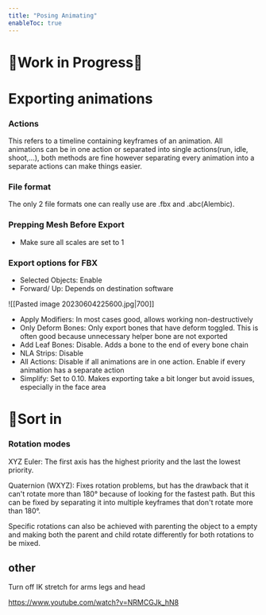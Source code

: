 ```yaml
---
title: "Posing Animating"
enableToc: true
---
```


# 🚧Work in Progress🚧

# Exporting animations
### Actions
This refers to a timeline containing keyframes of an animation. All animations can be in one action or separated into single actions(run, idle, shoot,...), both methods are fine however separating every animation into a separate actions can make things easier.

### File format
The only 2 file formats one can really use are .fbx and .abc(Alembic). 

### Prepping Mesh Before Export
- Make sure all scales are set to 1

### Export options for FBX
- Selected Objects: Enable
- Forward/ Up: Depends on destination software

![[Pasted image 20230604225600.jpg|700]]

- Apply Modifiers: In most cases good, allows working non-destructively
- Only Deform Bones: Only export bones that have deform toggled. This is often good because unnecessary helper bone are not exported
- Add Leaf Bones: Disable. Adds a bone to the end of every bone chain
- NLA Strips: Disable
- All Actions: Disable if all animations are in one action. Enable if every animation has a separate action
- Simplify: Set to 0.10. Makes exporting take a bit longer but avoid issues, especially in the face area

# 🚧Sort in

### Rotation modes
XYZ Euler: The first axis has the highest priority and the last the lowest priority.

Quaternion (WXYZ): Fixes rotation problems, but has the drawback that it can't rotate more than 180° because of looking for the fastest path. But this can be fixed by separating it into multiple keyframes that don't rotate more than 180°.


Specific rotations can also be achieved with parenting the object to a empty and making both the parent and child rotate differently for both rotations to be mixed.


## other

Turn off IK stretch for arms legs and head


https://www.youtube.com/watch?v=NRMCGJk_hN8
